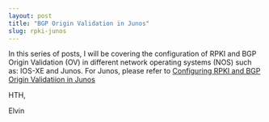 ```yaml
---
layout: post
title: "BGP Origin Validation in Junos" 
slug: rpki-junos
---
```


In this series of posts, I will be covering the configuration of RPKI and BGP Origin Validation (OV) in different network operating systems (NOS) such as: IOS-XE and Junos. For Junos, please refer to [Configuring RPKI and BGP Origin Validatiion in Junos](https://docs.google.com/document/d/1cmDQi2JYoKYcLUTcefsZH63ys8SQOz1kpoy1hKBrZVc/edit#) 

HTH,

Elvin
